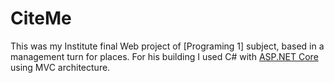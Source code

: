 # CiteMe

<p>This was my Institute final Web project of [Programing 1] subject, based in a management turn for places. For his building I used C# with <a href="https://dotnet.microsoft.com/en-us/apps/aspnet" target="_blank">ASP.NET Core</a>  using MVC architecture.</p>
